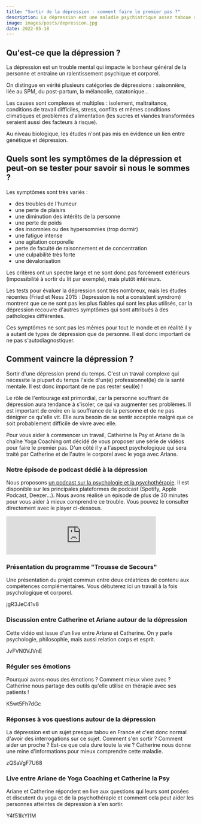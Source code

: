 ```yaml
---
title: "Sortir de la dépression : comment faire le premier pas ?"
description: La dépression est une maladie psychiatrique assez taboue dans notre société. Vaincre la dépression n'est donc chose aisée. Ariane de la chaîne Yoga Coaching et Catherine la Psy se sont rencontrées pour vous proposer un programme complet pour commencer un travail si vous êtes en dépression.
image: images/posts/depression.jpg
date: 2022-05-18
---
```


## Qu'est-ce que la dépression ?

La dépression est un trouble mental qui impacte le bonheur général de la personne et entraine un ralentissement psychique et corporel.

On distingue en vérité plusieurs catégories de dépressions : saisonnière, liée au SPM, du post-partum, la mélancolie, catatonique...

Les causes sont complexes et multiples : isolement, maltraitance, conditions de travail difficiles, stress, conflits et mêmes conditions climatiques et problèmes d'alimentation (les sucres et viandes transformées seraient aussi des facteurs à risque).

Au niveau biologique, les études n'ont pas mis en évidence un lien entre génétique et dépression.

## Quels sont les symptômes de la dépression et peut-on se tester pour savoir si nous le sommes ?

Les symptômes sont très variés :

- des troubles de l'humeur
- une perte de plaisirs
- une diminution des intérêts de la personne
- une perte de poids
- des insomnies ou des hypersomnies (trop dormir)
- une fatigue intense
- une agitation corporelle
- perte de faculté de raisonnement et de concentration
- une culpabilité très forte
- une dévalorisation

Les critères ont un spectre large et ne sont donc pas forcément extérieurs (impossibilité à sortir du lit par exemple), mais plutôt intérieurs.

Les tests pour évaluer la dépression sont très nombreux, mais les études récentes (Fried et Ness 2015 : Depression is not a consistent syndrom) montrent que ce ne sont pas les plus fiables qui sont les plus utilisés, car la dépression recouvre d'autres symptômes qui sont attribués à des pathologies différentes.

Ces symptômes ne sont pas les mêmes pour tout le monde et en réalité il y a autant de types de dépression que de personne. Il est donc important de ne pas s'autodiagnostiquer.

## Comment vaincre la dépression ?

Sortir d'une dépression prend du temps. C'est un travail complexe qui nécessite la plupart du temps l'aide d'un(e) professionnel(le) de la santé mentale. Il est donc important de ne pas rester seul(e) !

Le rôle de l'entourage est primordial, car la personne souffrant de dépression aura tendance à s'isoler, ce qui va augmenter ses problèmes. Il est important de croire en la souffrance de la personne et de ne pas dénigrer ce qu'elle vit. Elle aura besoin de se sentir acceptée malgré que ce soit probablement difficile de vivre avec elle.

Pour vous aider à commencer un travail, Catherine la Psy et Ariane de la chaîne Yoga Coaching ont décidé de vous proposer une série de vidéos pour faire le premier pas. D'un côté il y a l'aspect psychologique qui sera traité par Catherine et de l'autre le corporel avec le yoga avec Ariane.

### Notre épisode de podcast dédié à la dépression

Nous proposons [un podcast sur la psychologie et la psychothérapie](https://anchor.fm/catherine-la-psy). Il est disponible sur les principales plateformes de podcast (Spotify, Apple Podcast, Deezer...). Nous avons réalisé un épisode de plus de 30 minutes pour vous aider à mieux comprendre ce trouble. Vous pouvez le consulter directement avec le player ci-dessous.

<iframe src="https://anchor.fm/catherine-la-psy/embed/episodes/Mieux-comprendre-la-dpression-e1j8jmo" height="102px" width="400px" frameborder="0" scrolling="no"></iframe>

### Présentation du programme "Trousse de Secours"

Une présentation du projet commun entre deux créatrices de contenu aux compétences complémentaires. Vous débuterez ici un travail à la fois psychologique et corporel.

<embed-youtube>jgR3JeC41v8</embed-youtube>

### Discussion entre Catherine et Ariane autour de la dépression

Cette vidéo est issue d'un live entre Ariane et Catherine. On y parle psychologie, philosophie, mais aussi relation corps et esprit.

<embed-youtube>JvFVN0VJVnE</embed-youtube>

### Réguler ses émotions

Pourquoi avons-nous des émotions ? Comment mieux vivre avec ? Catherine nous partage des outils qu'elle utilise en thérapie avec ses patients !

<embed-youtube>K5wt5Fh7dGc</embed-youtube>

### Réponses à vos questions autour de la dépression

La dépression est un sujet presque tabou en France et c'est donc normal d'avoir des interrogations sur ce sujet. Comment s'en sortir ? Comment aider un proche ? Est-ce que cela dure toute la vie ? Catherine nous donne une mine d'informations pour mieux comprendre cette maladie.

<embed-youtube>zQSaVgF7U68</embed-youtube>

### Live entre Ariane de Yoga Coaching et Catherine la Psy

Ariane et Catherine répondent en live aux questions qui leurs sont posées et discutent du yoga et de la psychothérapie et comment cela peut aider les personnes atteintes de dépression à s'en sortir.

<embed-youtube>Y4f51lkYI1M</embed-youtube>
